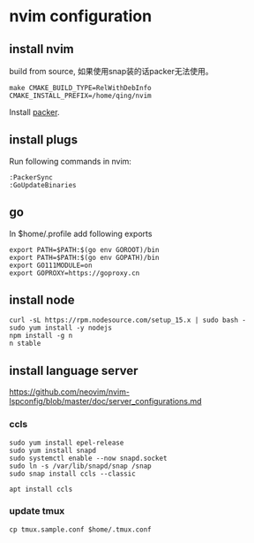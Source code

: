 # nvim configuration

## install nvim

build from source, 如果使用snap装的话packer无法使用。

```
make CMAKE_BUILD_TYPE=RelWithDebInfo CMAKE_INSTALL_PREFIX=/home/qing/nvim
```

Install [packer](https://github.com/wbthomason/packer.nvim).

## install plugs
Run following commands in nvim:
```
:PackerSync
:GoUpdateBinaries
```

## go

In $home/.profile add following exports

```
export PATH=$PATH:$(go env GOROOT)/bin
export PATH=$PATH:$(go env GOPATH)/bin
export GO111MODULE=on
export GOPROXY=https://goproxy.cn
```

## install node
```
curl -sL https://rpm.nodesource.com/setup_15.x | sudo bash -
sudo yum install -y nodejs
npm install -g n
n stable
```

## install language server

https://github.com/neovim/nvim-lspconfig/blob/master/doc/server_configurations.md

### ccls

```
sudo yum install epel-release
sudo yum install snapd
sudo systemctl enable --now snapd.socket
sudo ln -s /var/lib/snapd/snap /snap
sudo snap install ccls --classic
```

```
apt install ccls
```

### update tmux

```
cp tmux.sample.conf $home/.tmux.conf
```
